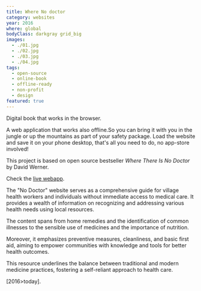 ```yaml
---
title: Where No doctor
category: websites
year: 2016
where: global
bodyClass: darkgray grid_big
images:
  - ./01.jpg
  - ./02.jpg
  - ./03.jpg
  - ./04.jpg
tags:
  - open-source
  - online-book
  - offline-ready
  - non-profit
  - design
featured: true
---
```


Digital book that works in the browser.

A web application that works also offline.So you can bring it with you in the jungle or up the mountains as part of your safety package. Load the website and save it on your phone desktop, that's all you need to do, no app-store involved!

This project is based on open source bestseller _Where There Is No Doctor_ by David Werner.

Check the [live webapp](https://nodoctor.junglestar.org).

The "No Doctor" website serves as a comprehensive guide for village health workers and individuals without immediate access to medical care. It provides a wealth of information on recognizing and addressing various health needs using local resources.

The content spans from home remedies and the identification of common illnesses to the sensible use of medicines and the importance of nutrition.

Moreover, it emphasizes preventive measures, cleanliness, and basic first aid, aiming to empower communities with knowledge and tools for better health outcomes.

This resource underlines the balance between traditional and modern medicine practices, fostering a self-reliant approach to health care.

[2016>today].
